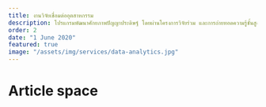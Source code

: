 ```yaml
---
title: งานวิจัยเชื่อมต่ออุตสาหกรรม
description: โปรแกรมพัฒนาศักยภาพปัญญาประดิษฐ์ โดยผ่านโครงการวิจัยร่วม และการถ่ายทอดความรู้ชั้นสูง เพื่อความได้เปรียบทางนวัตกรรม
order: 2
date: "1 June 2020"
featured: true
image: "/assets/img/services/data-analytics.jpg"
---
```


# Article space
